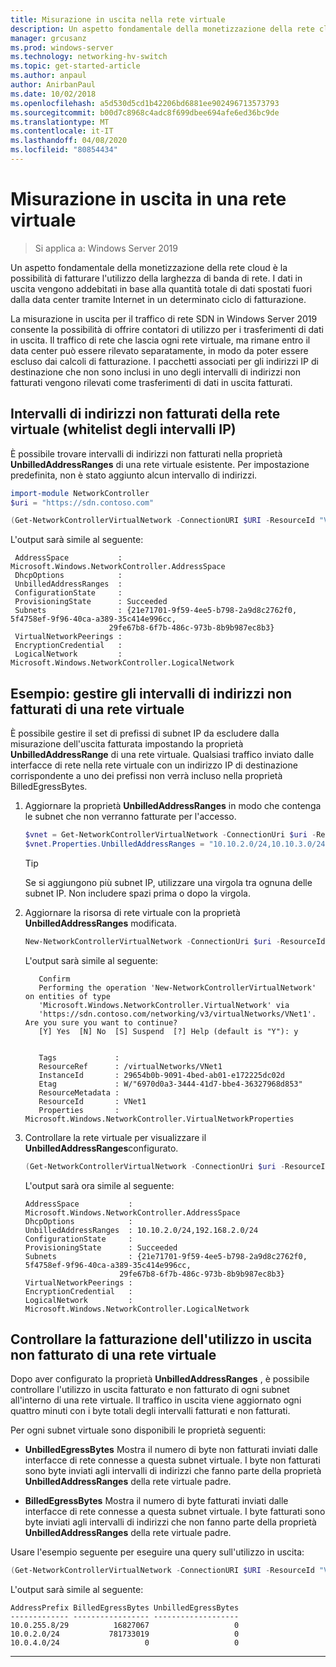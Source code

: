```yaml
---
title: Misurazione in uscita nella rete virtuale
description: Un aspetto fondamentale della monetizzazione della rete cloud è la larghezza di banda di rete in uscita. Ad esempio, trasferimenti di dati in uscita in Microsoft Azure modello aziendale. I dati in uscita vengono addebitati in base alla quantità totale di dati trasferiti dai Data Center di Azure tramite Internet in un determinato ciclo di fatturazione.
manager: grcusanz
ms.prod: windows-server
ms.technology: networking-hv-switch
ms.topic: get-started-article
ms.author: anpaul
author: AnirbanPaul
ms.date: 10/02/2018
ms.openlocfilehash: a5d530d5cd1b42206bd6881ee902496713573793
ms.sourcegitcommit: b00d7c8968c4adc8f699dbee694afe6ed36bc9de
ms.translationtype: MT
ms.contentlocale: it-IT
ms.lasthandoff: 04/08/2020
ms.locfileid: "80854434"
---
```

# <a name="egress-metering-in-a-virtual-network"></a>Misurazione in uscita in una rete virtuale

>Si applica a: Windows Server 2019


Un aspetto fondamentale della monetizzazione della rete cloud è la possibilità di fatturare l'utilizzo della larghezza di banda di rete. I dati in uscita vengono addebitati in base alla quantità totale di dati spostati fuori dalla data center tramite Internet in un determinato ciclo di fatturazione.

La misurazione in uscita per il traffico di rete SDN in Windows Server 2019 consente la possibilità di offrire contatori di utilizzo per i trasferimenti di dati in uscita. Il traffico di rete che lascia ogni rete virtuale, ma rimane entro il data center può essere rilevato separatamente, in modo da poter essere escluso dai calcoli di fatturazione. I pacchetti associati per gli indirizzi IP di destinazione che non sono inclusi in uno degli intervalli di indirizzi non fatturati vengono rilevati come trasferimenti di dati in uscita fatturati.

## <a name="virtual-network-unbilled-address-ranges-whitelist-of-ip-ranges"></a>Intervalli di indirizzi non fatturati della rete virtuale (whitelist degli intervalli IP)

È possibile trovare intervalli di indirizzi non fatturati nella proprietà **UnbilledAddressRanges** di una rete virtuale esistente. Per impostazione predefinita, non è stato aggiunto alcun intervallo di indirizzi.

   ```PowerShell
   import-module NetworkController
   $uri = "https://sdn.contoso.com"

   (Get-NetworkControllerVirtualNetwork -ConnectionURI $URI -ResourceId "VNet1").properties
   ```

L'output sarà simile al seguente:
   ```
    AddressSpace           : Microsoft.Windows.NetworkController.AddressSpace
    DhcpOptions            :
    UnbilledAddressRanges  :
    ConfigurationState     :
    ProvisioningState      : Succeeded
    Subnets                : {21e71701-9f59-4ee5-b798-2a9d8c2762f0, 5f4758ef-9f96-40ca-a389-35c414e996cc,
                         29fe67b8-6f7b-486c-973b-8b9b987ec8b3}
    VirtualNetworkPeerings :
    EncryptionCredential   :
    LogicalNetwork         : Microsoft.Windows.NetworkController.LogicalNetwork
   ```


## <a name="example-manage-the-unbilled-address-ranges-of-a-virtual-network"></a>Esempio: gestire gli intervalli di indirizzi non fatturati di una rete virtuale

È possibile gestire il set di prefissi di subnet IP da escludere dalla misurazione dell'uscita fatturata impostando la proprietà **UnbilledAddressRange** di una rete virtuale.  Qualsiasi traffico inviato dalle interfacce di rete nella rete virtuale con un indirizzo IP di destinazione corrispondente a uno dei prefissi non verrà incluso nella proprietà BilledEgressBytes.

1.  Aggiornare la proprietà **UnbilledAddressRanges** in modo che contenga le subnet che non verranno fatturate per l'accesso.

    ```PowerShell
    $vnet = Get-NetworkControllerVirtualNetwork -ConnectionUri $uri -ResourceID "VNet1"
    $vnet.Properties.UnbilledAddressRanges = "10.10.2.0/24,10.10.3.0/24"
    ```

    >[!TIP]
    >Se si aggiungono più subnet IP, utilizzare una virgola tra ognuna delle subnet IP.  Non includere spazi prima o dopo la virgola.

2.  Aggiornare la risorsa di rete virtuale con la proprietà **UnbilledAddressRanges** modificata.

    ```PowerShell
    New-NetworkControllerVirtualNetwork -ConnectionUri $uri -ResourceId "VNet1" -Properties $unbilled.Properties -PassInnerException
    ```

    L'output sarà simile al seguente:
      ```
         Confirm
         Performing the operation 'New-NetworkControllerVirtualNetwork' on entities of type
         'Microsoft.Windows.NetworkController.VirtualNetwork' via
         'https://sdn.contoso.com/networking/v3/virtualNetworks/VNet1'. Are you sure you want to continue?
         [Y] Yes  [N] No  [S] Suspend  [?] Help (default is "Y"): y


         Tags             :
         ResourceRef      : /virtualNetworks/VNet1
         InstanceId       : 29654b0b-9091-4bed-ab01-e172225dc02d
         Etag             : W/"6970d0a3-3444-41d7-bbe4-36327968d853"
         ResourceMetadata :
         ResourceId       : VNet1
         Properties       : Microsoft.Windows.NetworkController.VirtualNetworkProperties
      ```


3. Controllare la rete virtuale per visualizzare il **UnbilledAddressRanges**configurato.

   ```PowerShell
   (Get-NetworkControllerVirtualNetwork -ConnectionUri $uri -ResourceID "VNet1").properties
   ```

   L'output sarà ora simile al seguente:
   ```
   AddressSpace           : Microsoft.Windows.NetworkController.AddressSpace
   DhcpOptions            :
   UnbilledAddressRanges  : 10.10.2.0/24,192.168.2.0/24
   ConfigurationState     :
   ProvisioningState      : Succeeded
   Subnets                : {21e71701-9f59-4ee5-b798-2a9d8c2762f0, 5f4758ef-9f96-40ca-a389-35c414e996cc,
                        29fe67b8-6f7b-486c-973b-8b9b987ec8b3}
   VirtualNetworkPeerings :
   EncryptionCredential   :
   LogicalNetwork         : Microsoft.Windows.NetworkController.LogicalNetwork
   ```

## <a name="check-the-billed-the-unbilled-egress-usage-of-a-virtual-network"></a>Controllare la fatturazione dell'utilizzo in uscita non fatturato di una rete virtuale

Dopo aver configurato la proprietà **UnbilledAddressRanges** , è possibile controllare l'utilizzo in uscita fatturato e non fatturato di ogni subnet all'interno di una rete virtuale. Il traffico in uscita viene aggiornato ogni quattro minuti con i byte totali degli intervalli fatturati e non fatturati.

Per ogni subnet virtuale sono disponibili le proprietà seguenti:

-   **UnbilledEgressBytes** Mostra il numero di byte non fatturati inviati dalle interfacce di rete connesse a questa subnet virtuale. I byte non fatturati sono byte inviati agli intervalli di indirizzi che fanno parte della proprietà **UnbilledAddressRanges** della rete virtuale padre.

-   **BilledEgressBytes** Mostra il numero di byte fatturati inviati dalle interfacce di rete connesse a questa subnet virtuale. I byte fatturati sono byte inviati agli intervalli di indirizzi che non fanno parte della proprietà **UnbilledAddressRanges** della rete virtuale padre.

Usare l'esempio seguente per eseguire una query sull'utilizzo in uscita:

```PowerShell
(Get-NetworkControllerVirtualNetwork -ConnectionURI $URI -ResourceId "VNet1").properties.subnets.properties | ft AddressPrefix,BilledEgressBytes,UnbilledEgressBytes
```

L'output sarà simile al seguente:
```
AddressPrefix BilledEgressBytes UnbilledEgressBytes
------------- ----------------- -------------------
10.0.255.8/29          16827067                   0
10.0.2.0/24           781733019                   0
10.0.4.0/24                   0                   0
```


---
